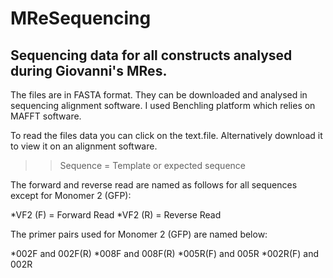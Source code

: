 # MReSequencing
## Sequencing data for all constructs analysed during Giovanni's MRes. 
The files are in FASTA format. They can be downloaded and analysed in sequencing alignment software. I used Benchling platform which relies on MAFFT software.

To read the files data you can click on the text.file. Alternatively download it to view it on an alignment software.

> >Sequence
= Template or expected sequence

The forward and reverse read are named as follows for all sequences except for Monomer 2 (GFP):

*VF2 (F) = Forward Read
*VF2 (R) = Reverse Read

The primer pairs used for Monomer 2 (GFP) are named below:

*002F and 002F(R)
*008F and 008F(R)
*005R(F) and 005R
*002R(F) and 002R
